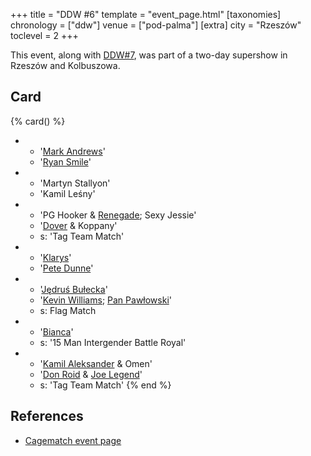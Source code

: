 +++
title = "DDW #6"
template = "event_page.html"
[taxonomies]
chronology = ["ddw"]
venue = ["pod-palma"]
[extra]
city = "Rzeszów"
toclevel = 2
+++

This event, along with [DDW#7](@/e/ddw/2012-03-10-ddw-7.md), was part of a two-day supershow in Rzeszów and Kolbuszowa.

## Card

{% card() %}
- - '[Mark Andrews](@/w/mark-andrews.md)'
  - '[Ryan Smile](@/w/ryan-smile.md)'
- - 'Martyn Stallyon'
  - 'Kamil Leśny'
- - 'PG Hooker & [Renegade](@/w/renegade.md); Sexy Jessie'
  - '[Dover](@/w/dover.md) & Koppany'
  - s: 'Tag Team Match'
- - '[Klarys](@/w/klarys.md)'
  - '[Pete Dunne](@/w/pete-dunne.md)'
- - '[Jędruś Bułecka](@/w/jedrus-bulecka.md)'
  - '[Kevin Williams](@/w/kevin-williams.md); [Pan Pawłowski](@/w/pan-pawlowski.md)'
  - s: Flag Match
- - '[Bianca](@/w/bianca.md)'
  - s: '15 Man Intergender Battle Royal'
- - '[Kamil Aleksander](@/w/kamil-aleksander.md) & Omen'
  - '[Don Roid](@/w/don-roid.md) & [Joe Legend](@/w/joe-legend.md)'
  - s: 'Tag Team Match'
{% end %}

## References

* [Cagematch event page](https://www.cagematch.net/?id=1&nr=76760)
